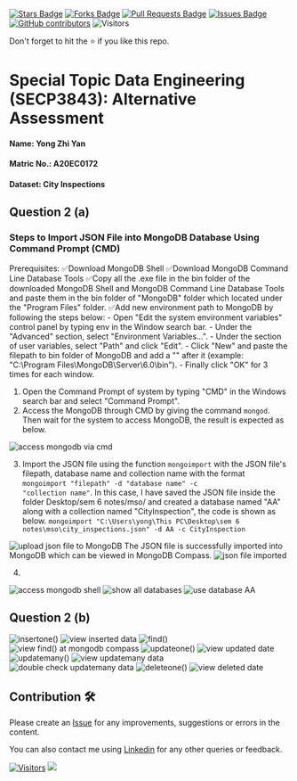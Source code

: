 
<a href="https://github.com/drshahizan/SECP3843/stargazers"><img src="https://img.shields.io/github/stars/drshahizan/SECP3843" alt="Stars Badge"/></a>
<a href="https://github.com/drshahizan/SECP3843/network/members"><img src="https://img.shields.io/github/forks/drshahizan/SECP3843" alt="Forks Badge"/></a>
<a href="https://github.com/drshahizan/SECP3843/pulls"><img src="https://img.shields.io/github/issues-pr/drshahizan/SECP3843" alt="Pull Requests Badge"/></a>
<a href="https://github.com/drshahizan/SECP3843/issues"><img src="https://img.shields.io/github/issues/drshahizan/SECP3843" alt="Issues Badge"/></a>
<a href="https://github.com/drshahizan/SECP3843/graphs/contributors"><img alt="GitHub contributors" src="https://img.shields.io/github/contributors/drshahizan/SECP3843?color=2b9348"></a>
![Visitors](https://api.visitorbadge.io/api/visitors?path=https%3A%2F%2Fgithub.com%2Fdrshahizan%2FSECP3843&labelColor=%23d9e3f0&countColor=%23697689&style=flat)


Don't forget to hit the :star: if you like this repo.

# Special Topic Data Engineering (SECP3843): Alternative Assessment

#### Name: Yong Zhi Yan
#### Matric No.: A20EC0172
#### Dataset: City Inspections	

## Question 2 (a)
### Steps to Import JSON File into MongoDB Database Using Command Prompt (CMD)

Prerequisites:
✅Download MongoDB Shell
✅Download MongoDB Command Line Database Tools
✅Copy all the .exe file in the bin folder of the downloaded MongoDB Shell and MongoDB Command Line Database Tools and paste them in the bin folder of "MongoDB" folder which located under the "Program Files" folder. 
✅Add new environment path to MongoDB by following the steps below:
    - Open "Edit the system environment variables" control panel by typing env in the Window search bar.
    - Under the "Advanced" section, select "Environment Variables...".
    - Under the section of user variables, select "Path" and click "Edit".
    - Click "New" and paste the filepath to bin folder of MongoDB and add a "\" after it (example: "C:\Program Files\MongoDB\Server\6.0\bin\").
    - Finally click "OK" for 3 times for each window.


1. Open the Command Prompt of system by typing "CMD" in the Windows search bar and select "Command Prompt". 
2. Access the MongoDB through CMD by giving the command <code>mongod</code>. Then wait for the system to access MongoDB, the result is expected as below.
<img src="https://github.com/drshahizan/SECP3843/blob/main/submission/yongzy328/question%202/files/images/Screenshot%202023-06-27%20103533.png" alt="access mongodb via cmd">

3. Import the JSON file using the function <code>mongoimport</code> with the JSON file's filepath, database name and collection name with the format <code>mongoimport "filepath" -d "database name" -c "collection name"</code>. 
In this case, I have saved the JSON file inside the folder Desktop/sem 6 notes/mso/ and created a database named "AA" along with a collection named "CityInspection", the code is shown as below.
<code>mongoimport "C:\Users\yong\This PC\Desktop\sem 6 notes\mso\city_inspections.json" -d AA -c CityInspection</code>
<img src="https://github.com/drshahizan/SECP3843/blob/main/submission/yongzy328/question%202/files/images/Screenshot%202023-06-27%20104340.png" alt="upload json file to MongoDB">
The JSON file is successfully imported into MongoDB which can be viewed in MongoDB Compass.
<img src="https://github.com/drshahizan/SECP3843/blob/main/submission/yongzy328/question%202/files/images/Screenshot%202023-06-27%20104937.png" alt="json file imported">

4. 
<img src="https://github.com/drshahizan/SECP3843/blob/main/submission/yongzy328/question%202/files/images/Screenshot%202023-06-27%20104656.png" alt="access mongodb shell">

<img src="https://github.com/drshahizan/SECP3843/blob/main/submission/yongzy328/question%202/files/images/Screenshot%202023-06-27%20104711.png" alt="show all databases">

<img src="https://github.com/drshahizan/SECP3843/blob/main/submission/yongzy328/question%202/files/images/Screenshot%202023-06-27%20104829.png" alt="use database AA">

## Question 2 (b)
<img src="https://github.com/drshahizan/SECP3843/blob/main/submission/yongzy328/question%202/files/images/Screenshot%202023-06-27%20112357.png" alt="insertone()">

<img src="https://github.com/drshahizan/SECP3843/blob/main/submission/yongzy328/question%202/files/images/Screenshot%202023-06-27%20112337.png" alt="view inserted data">

<img src="https://github.com/drshahizan/SECP3843/blob/main/submission/yongzy328/question%202/files/images/Screenshot%202023-06-27%20113120.png" alt="find()">

<img src="https://github.com/drshahizan/SECP3843/blob/main/submission/yongzy328/question%202/files/images/Screenshot%202023-06-27%20113354.png" alt="view find() at mongodb compass">

<img src="https://github.com/drshahizan/SECP3843/blob/main/submission/yongzy328/question%202/files/images/Screenshot%202023-06-27%20114542.png" alt="updateone()">

<img src="https://github.com/drshahizan/SECP3843/blob/main/submission/yongzy328/question%202/files/images/Screenshot%202023-06-27%20114609.png" alt="view updated date">

<img src="https://github.com/drshahizan/SECP3843/blob/main/submission/yongzy328/question%202/files/images/Screenshot%202023-06-27%20115838.png" alt="updatemany()">

<img src="https://github.com/drshahizan/SECP3843/blob/main/submission/yongzy328/question%202/files/images/Screenshot%202023-06-27%20115823.png" alt="view updatemany data">

<img src="https://github.com/drshahizan/SECP3843/blob/main/submission/yongzy328/question%202/files/images/Screenshot%202023-06-27%20115905.png" alt="double check updatemany data">

<img src="https://github.com/drshahizan/SECP3843/blob/main/submission/yongzy328/question%202/files/images/Screenshot%202023-06-27%20120101.png" alt="deleteone()">

<img src="https://github.com/drshahizan/SECP3843/blob/main/submission/yongzy328/question%202/files/images/Screenshot%202023-06-27%20120123.png" alt="view deleted date">



## Contribution 🛠️
Please create an [Issue](https://github.com/drshahizan/special-topic-data-engineering/issues) for any improvements, suggestions or errors in the content.

You can also contact me using [Linkedin](https://www.linkedin.com/in/drshahizan/) for any other queries or feedback.

[![Visitors](https://api.visitorbadge.io/api/visitors?path=https%3A%2F%2Fgithub.com%2Fdrshahizan&labelColor=%23697689&countColor=%23555555&style=plastic)](https://visitorbadge.io/status?path=https%3A%2F%2Fgithub.com%2Fdrshahizan)
![](https://hit.yhype.me/github/profile?user_id=81284918)



